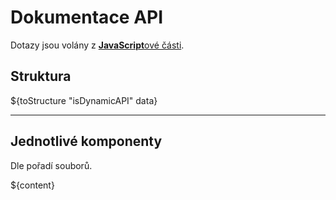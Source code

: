 # Dokumentace API

Dotazy jsou volány z [**JavaScript**ové části](./javascript.md).

## Struktura
${toStructure "isDynamicAPI" data}

___

## Jednotlivé komponenty

Dle pořadí souborů.

${content}